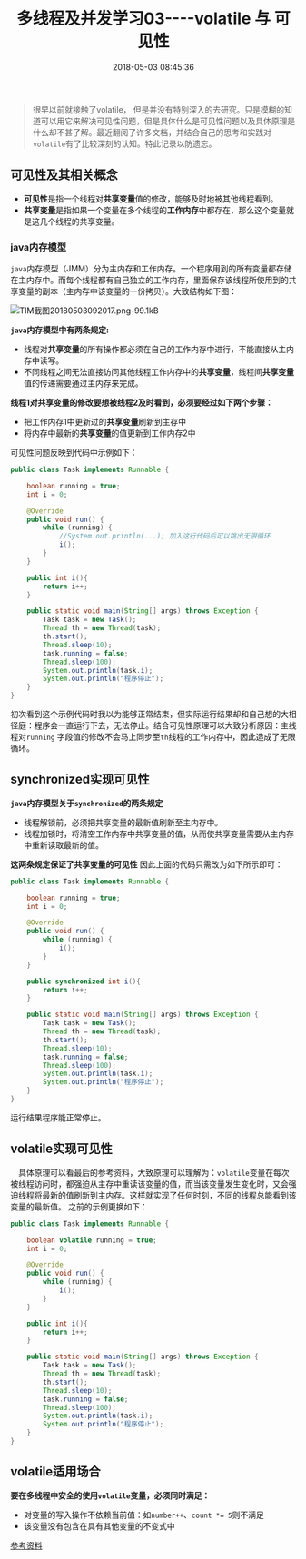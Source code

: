﻿---
title: 多线程及并发学习03----volatile 与 可见性
date: 2018-05-03 08:45:36
tags:
    - Java
    - 多线程
    - 并发
---

> 很早以前就接触了volatile， 但是并没有特别深入的去研究。只是模糊的知道可以用它来解决可见性问题，但是具体什么是可见性问题以及具体原理是什么却不甚了解。最近翻阅了许多文档，并结合自己的思考和实践对`volatile`有了比较深刻的认知。特此记录以防遗忘。

<!--more-->

## 可见性及其相关概念

- **可见性**是指一个线程对**共享变量**值的修改，能够及时地被其他线程看到。
- **共享变量**是指如果一个变量在多个线程的**工作内存**中都存在，那么这个变量就是这几个线程的共享变量。

### java内存模型

`java`内存模型（JMM）分为主内存和工作内存。一个程序用到的所有变量都存储在主内存中。而每个线程都有自己独立的工作内存，里面保存该线程所使用到的共享变量的副本（主内存中该变量的一份拷贝）。大致结构如下图：

![TIM截图20180503092017.png-99.1kB][1]

**`java`内存模型中有两条规定:**
- 线程对**共享变量**的所有操作都必须在自己的工作内存中进行，不能直接从主内存中读写。
- 不同线程之间无法直接访问其他线程工作内存中的**共享变量**，线程间**共享变量**值的传递需要通过主内存来完成。

**线程1对共享变量的修改要想被线程2及时看到，必须要经过如下两个步骤：**
- 把工作内存1中更新过的**共享变量**刷新到主存中
- 将内存中最新的**共享变量**的值更新到工作内存2中

可见性问题反映到代码中示例如下：
```java
public class Task implements Runnable {

    boolean running = true;
    int i = 0;

    @Override
    public void run() {
        while (running) {
            //System.out.println(...); 加入这行代码后可以跳出无限循环
            i();
        }
    }

    public int i(){
        return i++;
    }

    public static void main(String[] args) throws Exception {
        Task task = new Task();
        Thread th = new Thread(task);
        th.start();
        Thread.sleep(10);
        task.running = false;
        Thread.sleep(100);
        System.out.println(task.i);
        System.out.println("程序停止");
    }
}
```
初次看到这个示例代码时我以为能够正常结束，但实际运行结果却和自己想的大相径庭：程序会一直运行下去，无法停止。结合可见性原理可以大致分析原因：主线程对`running`
字段值的修改不会马上同步至`th`线程的工作内存中，因此造成了无限循环。

##  synchronized实现可见性

**`java`内存模型关于`synchronized`的两条规定**
- 线程解锁前，必须把共享变量的最新值刷新至主内存中。
- 线程加锁时，将清空工作内存中共享变量的值，从而使共享变量需要从主内存中重新读取最新的值。

**这两条规定保证了共享变量的可见性**
因此上面的代码只需改为如下所示即可：
```java
public class Task implements Runnable {

    boolean running = true;
    int i = 0;

    @Override
    public void run() {
        while (running) {
            i();
        }
    }

    public synchronized int i(){
        return i++;
    }

    public static void main(String[] args) throws Exception {
        Task task = new Task();
        Thread th = new Thread(task);
        th.start();
        Thread.sleep(10);
        task.running = false;
        Thread.sleep(100);
        System.out.println(task.i);
        System.out.println("程序停止");
    }
}
```
运行结果程序能正常停止。

## volatile实现可见性
&ensp;&ensp;具体原理可以看最后的参考资料，大致原理可以理解为：`volatile`变量在每次被线程访问时，都强迫从主存中重读该变量的值，而当该变量发生变化时，又会强迫线程将最新的值刷新到主内存。这样就实现了任何时刻，不同的线程总能看到该变量的最新值。
之前的示例更换如下：
```java
public class Task implements Runnable {

    boolean volatile running = true;
    int i = 0;

    @Override
    public void run() {
        while (running) {
            i();
        }
    }

    public int i(){
        return i++;
    }

    public static void main(String[] args) throws Exception {
        Task task = new Task();
        Thread th = new Thread(task);
        th.start();
        Thread.sleep(10);
        task.running = false;
        Thread.sleep(100);
        System.out.println(task.i);
        System.out.println("程序停止");
    }
}
```

## volatile适用场合

**要在多线程中安全的使用`volatile`变量，必须同时满足：**
- 对变量的写入操作不依赖当前值：如`number++`、`count *= 5`则不满足
- 该变量没有包含在具有其他变量的不变式中

[参考资料](https://www.imooc.com/video/6817)

  [1]: http://static.zybuluo.com/hewei0928/lxioc01s8qmytz19p9eptmjq/TIM%E6%88%AA%E5%9B%BE20180503092017.png